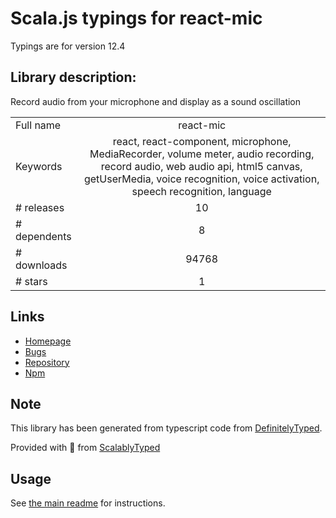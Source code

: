 
# Scala.js typings for react-mic

Typings are for version 12.4

## Library description:
Record audio from your microphone and display as a sound oscillation

|                    |                 |
| ------------------ | :-------------: |
| Full name          | react-mic |
| Keywords           | react, react-component, microphone, MediaRecorder, volume meter, audio recording, record audio, web audio api, html5 canvas, getUserMedia, voice recognition, voice activation, speech recognition, language |
| # releases         | 10 |
| # dependents       | 8 |
| # downloads        | 94768 |
| # stars            | 1 |

## Links
- [Homepage](https://hackingbeauty.github.io/react-mic)
- [Bugs](https://github.com/hackingbeauty/react-mic/issues)
- [Repository](https://github.com/hackingbeauty/react-mic)
- [Npm](https://www.npmjs.com/package/react-mic)
    


## Note
This library has been generated from typescript code from [DefinitelyTyped](https://definitelytyped.org).

Provided with :purple_heart: from [ScalablyTyped](https://github.com/oyvindberg/ScalablyTyped)

## Usage
See [the main readme](../../readme.md) for instructions.


